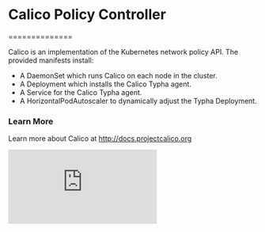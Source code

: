 # Calico Policy Controller
==============

Calico is an implementation of the Kubernetes network policy API.  The provided manifests install:

- A DaemonSet which runs Calico on each node in the cluster.
- A Deployment which installs the Calico Typha agent.
- A Service for the Calico Typha agent.
- A HorizontalPodAutoscaler to dynamically adjust the Typha Deployment.

### Learn More

Learn more about Calico at http://docs.projectcalico.org

[![Analytics](https://kubernetes-site.appspot.com/UA-36037335-10/GitHub/cluster/addons/calico-policy-controller/README.md?pixel)]()
